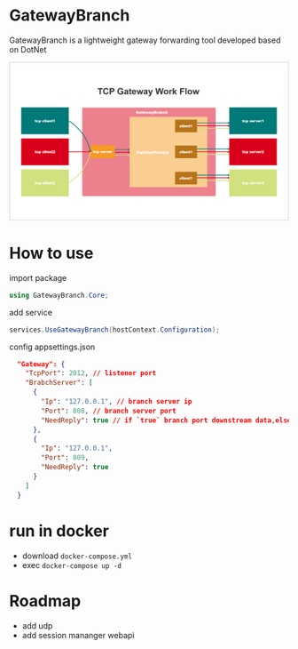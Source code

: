 # GatewayBranch

GatewayBranch is a lightweight gateway forwarding tool developed based on DotNet

![workflow](./imgs/workflow.png)

# How to use

import package

```c#
using GatewayBranch.Core;
```

add service
```c#
services.UseGatewayBranch(hostContext.Configuration);
```

config appsettings.json
``` json
  "Gateway": {
    "TcpPort": 2012, // listener port
    "BrabchServer": [
      {
        "Ip": "127.0.0.1", // branch server ip
        "Port": 808, // branch server port
        "NeedReply": true // if `true` branch port downstream data,else do nothing
      },
      {
        "Ip": "127.0.0.1",
        "Port": 809,
        "NeedReply": true
      }
    ]
  }
```
# run in docker
- download `docker-compose.yml`
- exec `docker-compose up -d`

# Roadmap

- add udp
- add session mananger webapi